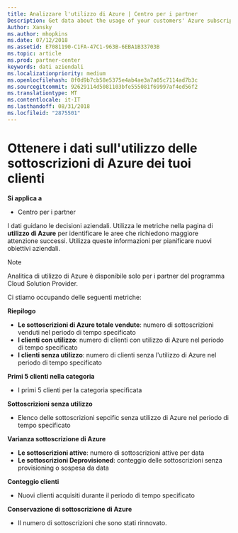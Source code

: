 ```yaml
---
title: Analizzare l'utilizzo di Azure | Centro per i partner
Description: Get data about the usage of your customers' Azure subscriptions.
Author: Xansky
ms.author: mhopkins
ms.date: 07/12/2018
ms.assetid: E7081190-C1FA-47C1-963B-6EBA1B33703B
ms.topic: article
ms.prod: partner-center
keywords: dati aziendali
ms.localizationpriority: medium
ms.openlocfilehash: 8f0d9b7cb58e5375e4ab4ae3a7a05c7114ad7b3c
ms.sourcegitcommit: 92629114d5081103bfe555081f69997af4ed56f2
ms.translationtype: MT
ms.contentlocale: it-IT
ms.lasthandoff: 08/31/2018
ms.locfileid: "2875501"
---
```

# <a name="get-data-about-the-usage-of-your-customers-azure-subscriptions"></a>Ottenere i dati sull'utilizzo delle sottoscrizioni di Azure dei tuoi clienti 

**Si applica a**
- Centro per i partner

I dati guidano le decisioni aziendali. Utilizza le metriche nella pagina di **utilizzo di Azure** per identificare le aree che richiedono maggiore attenzione successi. Utilizza queste informazioni per pianificare nuovi obiettivi aziendali.

> [!NOTE]
> Analitica di utilizzo di Azure è disponibile solo per i partner del programma Cloud Solution Provider.

Ci stiamo occupando delle seguenti metriche:

**Riepilogo**  
 - **Le sottoscrizioni di Azure totale vendute**: numero di sottoscrizioni venduti nel periodo di tempo specificato  
 - **I clienti con utilizzo**: numero di clienti con utilizzo di Azure nel periodo di tempo specificato  
 - **I clienti senza utilizzo**: numero di clienti senza l'utilizzo di Azure nel periodo di tempo specificato  

**Primi 5 clienti nella categoria**  
 -  I primi 5 clienti per la categoria specificata  

**Sottoscrizioni senza utilizzo**  
 -  Elenco delle sottoscrizioni sepcific senza utilizzo di Azure nel periodo di tempo specificato  

**Varianza sottoscrizione di Azure**  
 - **Le sottoscrizioni attive**: numero di sottoscrizioni attive per data  
 - **Le sottoscrizioni Deprovisioned**: conteggio delle sottoscrizioni senza provisioning o sospesa da data  

**Conteggio clienti**
 - Nuovi clienti acquisiti durante il periodo di tempo specificato  

**Conservazione di sottoscrizione di Azure**  
 - Il numero di sottoscrizioni che sono stati rinnovato.   
  
